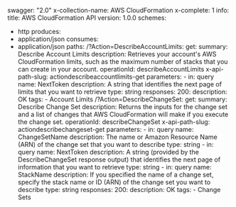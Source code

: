 swagger: "2.0"
x-collection-name: AWS CloudFormation
x-complete: 1
info:
  title: AWS CloudFormation API
  version: 1.0.0
schemes:
- http
produces:
- application/json
consumes:
- application/json
paths:
  /?Action=DescribeAccountLimits:
    get:
      summary: Describe Account Limits
      description: Retrieves your account's AWS CloudFormation limits, such as the
        maximum number of stacks that you can create in your account.
      operationId: describeAccountLimits
      x-api-path-slug: actiondescribeaccountlimits-get
      parameters:
      - in: query
        name: NextToken
        description: A string that identifies the next page of limits that you want
          to retrieve
        type: string
      responses:
        200:
          description: OK
      tags:
      - Account Limits
  /?Action=DescribeChangeSet:
    get:
      summary: Describe Change Set
      description: Returns the inputs for the change set and a list of changes that
        AWS CloudFormation will make if you execute the change set.
      operationId: describeChangeSet
      x-api-path-slug: actiondescribechangeset-get
      parameters:
      - in: query
        name: ChangeSetName
        description: The name or Amazon Resource Name (ARN) of the change set that
          you want to describe
        type: string
      - in: query
        name: NextToken
        description: A string (provided by the DescribeChangeSet response output)
          that identifies the next page of information that you want to retrieve
        type: string
      - in: query
        name: StackName
        description: If you specified the name of a change set, specify the stack
          name or ID (ARN) of the change set you want to describe
        type: string
      responses:
        200:
          description: OK
      tags:
      - Change Sets